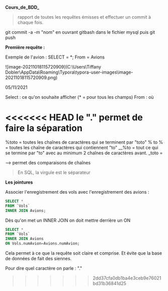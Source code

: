 **Cours_de_BDD_**

> rapport de toutes les requêtes émisses et effectuer un commit à chaque fois.

git commit -a -m "nom" en ouvrant gitbash dans le fichier mysql puis git push

**Première requête :**

Exemple de l'avion : SELECT = *; From = Avions

![image-20211018115720909](C:\Users\Tiffany Dobler\AppData\Roaming\Typora\typora-user-images\image-20211018115720909.png)

05/11/2021 

Select : ce qu'on souhaite afficher (* = pour tous les champs)
From : où

<<<<<<< HEAD
le "." permet de faire la séparation 
=======
%toto = toutes les chaînes de caractères qui se terminent par "toto"
% to % = toutes les chaîne de caractères qui contiennent "to"
__%to = tout ce qui se termine par "to" avec au minimum 2 chaînes de caractères avant.
_toto = 

--> permet des comparaisons de chaînes

> En SQL, la virgule est le séparateur

**Les jointures** 

Associer l'enregistrement des vols avec l'enregistrement des avions :

```sql
SELECT * 
FROM `Vols`
INNER JOIN Avions;
```

Dès qu'on met un INNER JOIN on doit mettre derrière un ON

```sql
SELECT * 
FROM `Vols`
INNER JOIN Avions
ON Vols.numAvion=Avions.numAvion;
```

Cela permet à ce que la requête soit claire et comprise. Et évite que la base de données de fait des siennes.

Pour dire quel caractère on parle : "."
>>>>>>> 2dd37cfa0db1ba4e3ceb9e76021bd31b36841d25

